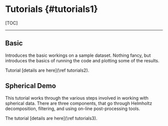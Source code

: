 # Tutorials {#tutorials1}

[TOC]

---

## Basic

Introduces the basic workings on a sample dataset.
Nothing fancy, but introduces the basics of running the code and plotting some of the results.

Tutorial [details are here](\ref tutorials2).

## Spherical Demo

This tutorial works through the various steps involved in working with spherical data.
There are three components, that go through Helmholtz decomposition, filtering, and using on-line post-processing tools.

The tutorial [details are here](\ref tutorials3).
